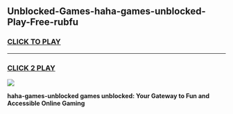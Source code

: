 
## Unblocked-Games-haha-games-unblocked-Play-Free-rubfu
<h3>
<a href="https://premium76.site?title=haha-games-unblocked&ref=17A">CLICK TO PLAY</a></h3>
<hr>

<h3>
<a href="https://premium76.site?title=haha-games-unblocked&ref=17A">CLICK 2 PLAY</a>
  
</h3>

<a href="https://premium76.site?title=haha-games-unblocked&ref=17A"><img src="https://clearcache.store/games.png"></a>


**haha-games-unblocked games unblocked: Your Gateway to Fun and Accessible Online Gaming**
